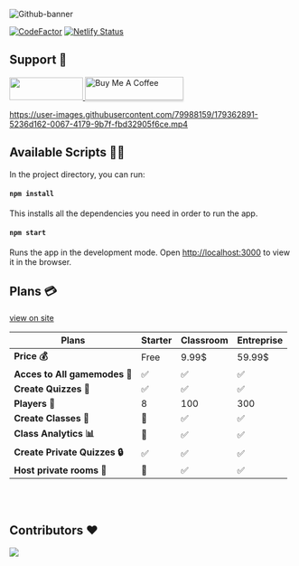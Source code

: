 ![Github-banner](https://user-images.githubusercontent.com/79988159/170887599-283e0733-7160-48fd-80e8-ea09a7d3be1b.png)

<a href="https://www.codefactor.io/repository/github/john8790909/connect/overview/main"><img src="https://www.codefactor.io/repository/github/john8790909/connect/badge/main" alt="CodeFactor" /></a> [![Netlify Status](https://api.netlify.com/api/v1/badges/2730b6cc-54d6-4e6a-843a-5513838d48ca/deploy-status)](https://app.netlify.com/sites/quiz-connect/deploys)

## Support 🚀

<a href="https://discord.gg/WSBtsD66yc">
 <img src="https://user-images.githubusercontent.com/79988159/167738051-61b178ed-fca4-47a4-8967-9044e47974c2.png" width="130" height="40"/>
</a><a href="https://www.buymeacoffee.com/connect129" target="_blank"><img src="https://www.buymeacoffee.com/assets/img/custom_images/orange_img.png" alt="Buy Me A Coffee" style="height: 41px !important;width: 174px !important;box-shadow: 0px 3px 2px 0px rgba(190, 190, 190, 0.5) !important;-webkit-box-shadow: 0px 3px 2px 0px rgba(190, 190, 190, 0.5) !important;" ></a>

https://user-images.githubusercontent.com/79988159/179362891-5236d162-0067-4179-9b7f-fbd32905f6ce.mp4

## Available Scripts 👨‍💻

In the project directory, you can run:

#### `npm install`

This installs all the dependencies you need in order to run the app.

#### `npm start`

Runs the app in the development mode.
Open [http://localhost:3000](http://localhost:3000) to view it in the browser.

## Plans 💳
[view on site](https://quiz-connect.netlify.app/plans)

|   Plans          | **Starter** | **Classroom** | **Entreprise** |
| ----------- | ----------- | ------------- | -------------- |
| **Price 💰**   | Free        | 9.99$           | 59.99$        |
| **Acces to All gamemodes 🎯** |    ✅       | ✅          | ✅           |
| **Create Quizzes 🎨** |    ✅       | ✅          | ✅           |
| **Players 👶** | 8           | 100            | 300            |
| **Create Classes 🏫** |    🚫      | ✅          | ✅           |
| **Class Analytics 📊** |    🚫      | ✅          | ✅           |
| **Create Private Quizzes 🔒** |    ✅      | ✅          | ✅           |
| **Host private rooms 🔐** | 🚫      | ✅          | ✅           |

<br></br>

## Contributors ❤️

<a href="https://github.com/John8790909/CONNECT/graphs/contributors">
  <img src="https://contrib.rocks/image?repo=John8790909/CONNECT" />
</a>


